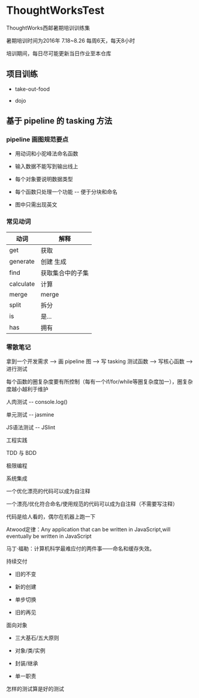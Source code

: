 # ThoughtWorksTest

ThoughtWorks西邮暑期培训训练集

暑期培训时间为2016年 7.18~8.26 每周6天，每天8小时

培训期间，每日尽可能更新当日作业至本仓库

## 项目训练

* take-out-food

* dojo

## 基于 pipeline 的 tasking 方法

### pipeline 画图规范要点

* 用动词和小驼峰法命名函数

* 输入数据不能写到输出线上

* 每个对象要说明数据类型

* 每个函数只处理一个功能 -- 便于分块和命名

* 图中只需出现英文

### 常见动词

|动词|解释|
|--|--|
|get|获取|
|generate|创建 生成|
|find|获取集合中的子集|
|calculate|计算|
|merge|merge|
|split|拆分| 
|is|是...|
|has|拥有|

### 零散笔记

拿到一个开发需求 --> 画 pipeline 图 --> 写 tasking 测试函数 --> 写核心函数 --> 进行测试

每个函数的圈复杂度要有所控制（每有一个if/for/while等圈复杂度加一），圈复杂度越小越利于维护

人肉测试 -- console.log()

单元测试 -- jasmine

JS语法测试 -- JSlint

工程实践

TDD 与 BDD

极限编程

系统集成

一个优化漂亮的代码可以成为自注释

一个漂亮/优化符合命名/使用规范的代码可以成为自注释（不需要写注释）

代码是给人看的，偶尔在机器上跑一下

Atwood定律：Any application that can be written in JavaScript,will eventually be written in JavaScript

马丁·福勒：计算机科学最难应付的两件事——命名和缓存失效。


持续交付

* 旧的不变

* 新的创建

* 单步切换

* 旧的再见


面向对象

* 三大基石/五大原则

* 对象/类/实例

* 封装/继承

* 单一职责

怎样的测试算是好的测试

